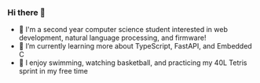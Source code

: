 ### Hi there 👋
- 🦁 I'm a second year computer science student interested in web development, natural language processing, and firmware!
- 🌱 I’m currently learning more about TypeScript, FastAPI, and Embedded C
- 🗿 I enjoy swimming, watching basketball, and practicing my 40L Tetris sprint in my free time



<!--
[![Top La
ngs](https://github-readme-stats.vercel.app/api/top-langs/?username=addison-ch&layout=compact&theme=radical)](https://github.com/anuraghazra/github-readme-stats)
-->


<!--
**addison-ch/addison-ch** is a ✨ _special_ ✨ repository because its `README.md` (this file) appears on your GitHub profile.

Here are some ideas to get you started:

- 🔭 I’m currently working on ...
- 🌱 I’m currently learning ...
- 👯 I’m looking to collaborate on ...
- 🤔 I’m looking for help with ...
- 💬 Ask me about ...
- 📫 How to reach me: ...
- 😄 Pronouns: ...
- ⚡ Fun fact: ...
-->
